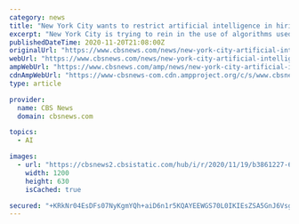 ```yaml
---
category: news
title: "New York City wants to restrict artificial intelligence in hiring"
excerpt: "New York City is trying to rein in the use of algorithms used to screen job applicants. It's one of the first cities in the U.S. to try to regulate what is an increasingly common — and opaque — hiring practice."
publishedDateTime: 2020-11-20T21:08:00Z
originalUrl: "https://www.cbsnews.com/news/new-york-city-artificial-intelligence-hiring-restriction/"
webUrl: "https://www.cbsnews.com/news/new-york-city-artificial-intelligence-hiring-restriction/"
ampWebUrl: "https://www.cbsnews.com/amp/news/new-york-city-artificial-intelligence-hiring-restriction/"
cdnAmpWebUrl: "https://www-cbsnews-com.cdn.ampproject.org/c/s/www.cbsnews.com/amp/news/new-york-city-artificial-intelligence-hiring-restriction/"
type: article

provider:
  name: CBS News
  domain: cbsnews.com

topics:
  - AI

images:
  - url: "https://cbsnews2.cbsistatic.com/hub/i/r/2020/11/19/b3861227-6304-48d4-a2a9-b335fb8e7b7a/thumbnail/1200x630/6823cadd541b44088477797e503ca8b6/ai-gettyimages-1251622467.jpg"
    width: 1200
    height: 630
    isCached: true

secured: "+KRkNr04EsDFs07NyKgmYQh+aiD6n1r5KQAYEEWGS70L0IKIEsZSA5GnJ6VsgdRd9jwgs44bydmmPq5uvLkrzNdSqCTgwFkoN+2Bn5iL2VXAicCGEG9hGCgbxwlHUjdLn+jsg73NT6g00C4qXsM5s/CUMH+tzb9HFKLz9gYoXt4hZqrekXA0WiJBbCgsNm+I3HP4eBJ9CpNzHiu5k76Hbb33Ia5KIvejZV62q2zAkFV9d/r7vFumMih9vQn25mgkPAMH2absiXN9Gph3sLnHUGwsbj9ZuoLwhpb0ZvA63a/Ctz55DyBhZ3eUXPhRJSQgu75gNOIIZDI26Kmr1VNqPWYABYVRRPmv62HvlRLYcEc=;WAmdtZIIhLNmxLkiI/e46g=="
---
```


